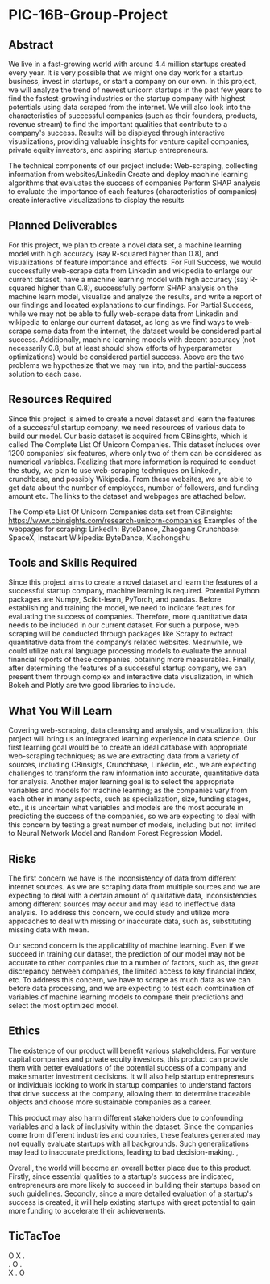 # PIC-16B-Group-Project
## Abstract
We live in a fast-growing world with around 4.4 million startups created every year. It is very possible that we might one day work for a startup business, invest in startups, or start a company on our own. In this project, we will analyze the trend of newest unicorn startups in the past few years to find the fastest-growing industries or the startup company with highest potentials using data scraped from the internet. We will also look into the characteristics of successful companies (such as their founders, products, revenue stream) to find the important qualities that contribute to a company's success. Results will be displayed through interactive visualizations, providing valuable insights for venture capital companies, private equity investors, and aspiring startup entrepreneurs.

The technical components of our project include: 
Web-scraping, collecting information from websites/Linkedin
Create and deploy machine learning algorithms that evaluates the success of companies
Perform SHAP analysis to evaluate the importance of each features (characteristics of companies)
create interactive visualizations to display the results


## Planned Deliverables
For this project, we plan to create a novel data set, a machine learning model with high accuracy (say R-squared higher than 0.8), and visualizations of feature importance and effects. 
For Full Success, we would successfully web-scrape data from Linkedin and wikipedia to enlarge our current dataset, have a machine learning model with high accuracy (say R-squared higher than 0.8), successfully perform SHAP analysis on the machine learn model, visualize and analyze the results, and write a report of our findings and located explanations to our findings. 
For Partial Success, while we may not be able to fully web-scrape data from Linkedin and wikipedia to enlarge our current dataset, as long as we find ways to web-scrape some data from the internet, the dataset would be considered partial success. Additionally, machine learning models with decent accuracy (not necessarily 0.8, but at least should show efforts of hyperparameter optimizations) would be considered partial success. Above are the two problems we hypothesize that we may run into, and the partial-success solution to each case. 

 

## Resources Required
Since this project is aimed to create a novel dataset and learn the features of a successful startup company, we need resources of various data to build our model. Our basic dataset is acquired from CBinsights, which is called The Complete List Of Unicorn Companies. This dataset includes over 1200 companies’ six features, where only two of them can be considered as numerical variables. Realizing that more information is required to conduct the study, we plan to use web-scraping techniques on LinkedIn, crunchbase, and possibly Wikipedia. From these websites, we are able to get data about the number of employees, number of followers, and funding amount etc. The links to the dataset and webpages are attached below. 

The Complete List Of Unicorn Companies data set from CBinsights: https://www.cbinsights.com/research-unicorn-companies 
Examples of the webpages for scraping:
LinkedIn: ByteDance, Zhaogang
Crunchbase: SpaceX, Instacart
Wikipedia: ByteDance, Xiaohongshu


## Tools and Skills Required
Since this project aims to create a novel dataset and learn the features of a successful startup company, machine learning is required. Potential Python packages are Numpy, Scikit-learn, PyTorch, and pandas. Before establishing and training the model, we need to indicate features for evaluating the success of companies. Therefore, more quantitative data needs to be included in our current dataset. For such a purpose, web scraping will be conducted through packages like Scrapy to extract quantitative data from the company’s related websites. Meanwhile, we could utilize natural language processing models to evaluate the annual financial reports of these companies, obtaining more measurables. Finally, after determining the features of a successful startup company, we can present them through complex and interactive data visualization, in which Bokeh and Plotly are two good libraries to include.


## What You Will Learn
Covering web-scraping, data cleansing and analysis, and visualization, this project will bring us  an integrated learning experience in data science. Our first learning goal would be to create an ideal database with appropriate web-scraping techniques; as we are extracting data from a variety of sources, including CBinsigts, Crunchbase, Linkedin, etc., we are expecting challenges to transform the raw information into accurate, quantitative data for analysis. Another major learning goal is to select the appropriate variables and models for machine learning; as the companies vary from each other in many aspects, such as specialization, size, funding stages, etc., it is uncertain what variables and models are the most accurate in predicting the success of the companies, so we are expecting to deal with this concern by testing a great number of models, including but not limited to Neural Network Model and Random Forest Regression Model. 


## Risks
The first concern we have is the inconsistency of data from different internet sources. As we are scraping data from multiple sources and we are expecting to deal with a certain amount of qualitative data, inconsistencies among different sources may occur and may lead to ineffective data analysis. To address this concern, we could study and utilize more approaches to deal with missing or inaccurate data, such as, substituting missing data with mean.

Our second concern is the applicability of machine learning. Even if we succeed in training our dataset, the prediction of our model may not be accurate to other companies due to a number of factors, such as, the great discrepancy between companies, the limited access to key financial index, etc. To address this concern, we have to scrape as much data as we can before data processing, and we are expecting to test each combination of variables of machine learning models to compare their predictions and select the most optimized model. 


## Ethics
The existence of our product will benefit various stakeholders. For venture capital companies and private equity investors, this product can provide them with better evaluations of the potential success of a company and make smarter investment decisions. It will also help startup entrepreneurs or individuals looking to work in startup companies to understand factors that drive success at the company, allowing them to determine traceable objects and choose more sustainable companies as a career. 

This product may also harm different stakeholders due to confounding variables and a lack of inclusivity within the dataset. Since the companies come from different industries and countries, these features generated may not equally evaluate startups with all backgrounds. Such generalizations may lead to inaccurate predictions, leading to bad decision-making. ,

Overall, the world will become an overall better place due to this product. Firstly,  since essential qualities to a startup's success are indicated, entrepreneurs are more likely to succeed in building their startups based on such guidelines. Secondly, since a more detailed evaluation of a startup's success is created, it will help existing startups with great potential to gain more funding to accelerate their achievements.


## TicTacToe

O X .<br>
. O .<br>
X . O<br>


